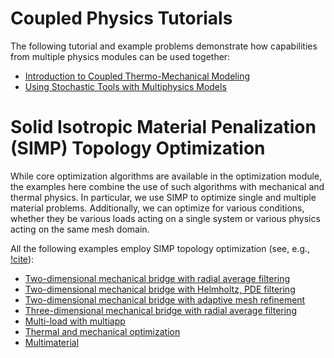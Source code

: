 # Coupled Physics Tutorials

The following tutorial and example problems demonstrate how capabilities from multiple
physics modules can be used together:

- [Introduction to Coupled Thermo-Mechanical Modeling](combined/tutorials/introduction/index.md)
- [Using Stochastic Tools with Multiphysics Models](combined/examples/stm_thermomechanics.md)

# Solid Isotropic Material Penalization (SIMP) Topology Optimization

While core optimization algorithms are available in the optimization module, the examples here
combine the use of such algorithms with mechanical and thermal physics. In particular, we
use SIMP to optimize single and multiple material problems. Additionally, we can optimize for
various conditions, whether they be various loads acting on a single system or various physics
acting on the same mesh domain.

All the following examples employ SIMP topology optimization (see, e.g., [!cite](sigmund200199)):

- [Two-dimensional mechanical bridge with radial average filtering](modules/optimization/examples/topology_optimization/2d_mbb.md)
- [Two-dimensional mechanical bridge with Helmholtz, PDE filtering](modules/optimization/examples/topology_optimization/2d_mbb_pde.md)
- [Two-dimensional mechanical bridge with adaptive mesh refinement](modules/optimization/examples/topology_optimization/2d_mbb_pde_amr.md)
- [Three-dimensional mechanical bridge with radial average filtering](modules/optimization/examples/topology_optimization/3d_mbb.md)
- [Multi-load with multiapp](modules/optimization/examples/topology_optimization/multiload.md)
- [Thermal and mechanical optimization](modules/optimization/examples/topology_optimization/thermomechanical.md)
- [Multimaterial](modules/optimization/examples/topology_optimization/multimaterial.md)
